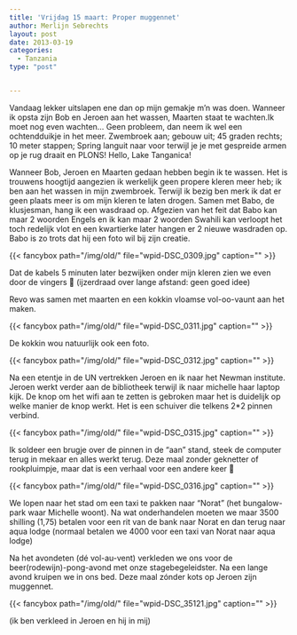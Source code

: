 ```yaml
---
title: 'Vrijdag 15 maart: Proper muggennet'
author: Merlijn Sebrechts
layout: post
date: 2013-03-19
categories:
  - Tanzania
type: "post"


---
```

Vandaag lekker uitslapen ene dan op mijn gemakje m&#8217;n was doen. Wanneer ik opsta zijn Bob en Jeroen aan het wassen, Maarten staat te wachten.Ik moet nog even wachten&#8230; Geen probleem, dan neem ik wel een ochtendduikje in het meer. Zwembroek aan; gebouw uit; 45 graden rechts; 10 meter stappen; Spring languit naar voor terwijl je je met gespreide armen op je rug draait en PLONS! Hello, Lake Tanganica!

Wanneer Bob, Jeroen en Maarten gedaan hebben begin ik te wassen. Het is trouwens hoogtijd aangezien ik werkelijk geen propere kleren meer heb; ik ben aan het wassen in mijn zwembroek. Terwijl ik bezig ben merk ik dat er geen plaats meer is om mijn kleren te laten drogen. Samen met Babo, de klusjesman, hang ik een wasdraad op. Afgezien van het feit dat Babo kan maar 2 woorden Engels en ik kan maar 2 woorden Swahili kan verloopt het toch redelijk vlot en een kwartierke later hangen er 2 nieuwe wasdraden op. Babo is zo trots dat hij een foto wil bij zijn creatie.

{{< fancybox path="/img/old/" file="wpid-DSC_0309.jpg"  caption="" >}}

Dat de kabels 5 minuten later bezwijken onder mijn kleren zien we even door de vingers  🙂 (ijzerdraad over lange afstand: geen goed idee)

Revo was samen met maarten en een kokkin vloamse vol-oo-vaunt aan het maken.

{{< fancybox path="/img/old/" file="wpid-DSC_0311.jpg"  caption="" >}}

De kokkin wou natuurlijk ook een foto.

{{< fancybox path="/img/old/" file="wpid-DSC_0312.jpg"  caption="" >}}

Na een etentje in de UN vertrekken Jeroen en ik naar het Newman institute. Jeroen werkt verder aan de bibliotheek terwijl ik naar michelle haar laptop kijk. De knop om het wifi aan te zetten is gebroken maar het is duidelijk op welke manier de knop werkt. Het is een schuiver die telkens 2*2 pinnen verbind.

{{< fancybox path="/img/old/" file="wpid-DSC_0315.jpg"  caption="" >}}

Ik soldeer een brugje over de pinnen in de &#8220;aan&#8221; stand, steek de computer terug in mekaar en alles werkt terug. Deze maal zonder geknetter of rookpluimpje, maar dat is een verhaal voor een andere keer 🙂 

{{< fancybox path="/img/old/" file="wpid-DSC_0316.jpg"  caption="" >}}

We lopen naar het stad om een taxi te pakken naar &#8220;Norat&#8221; (het bungalow-park waar Michelle woont). Na wat onderhandelen moeten we maar 3500 shilling (1,75) betalen voor een rit van de bank naar Norat en dan terug naar aqua lodge (normaal betalen we 4000 voor een taxi van Norat naar aqua lodge)

Na het avondeten (dé vol-au-vent) verkleden we ons voor de beer(rodewijn)-pong-avond met onze stagebegeleidster. Na een lange avond kruipen we in ons bed. Deze maal zónder kots op Jeroen zijn muggennet.
  
{{< fancybox path="/img/old/" file="wpid-DSC_35121.jpg"  caption="" >}} 

(ik ben verkleed in Jeroen en hij in mij)

